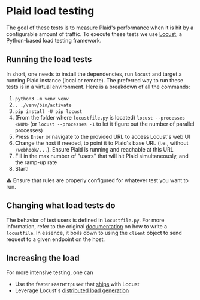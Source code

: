 # Plaid load testing
The goal of these tests is to measure Plaid's performance when it is hit by a configurable amount of traffic. To execute these tests we use [Locust](https://locust.io/), a Python-based load testing framework.

## Running the load tests
In short, one needs to install the dependencies, run `locust` and target a running Plaid instance (local or remote). The preferred way to run these tests is in a virtual environment. Here is a breakdown of all the commands:

1. `python3 -m venv venv`
2. `. ./venv/bin/activate`
3. `pip install -U pip locust`
4. (From the folder where `locustfile.py` is located) `locust --processes <NUM>` (or `locust --processes -1` to let it figure out the number of parallel processes)
5. Press `Enter` or navigate to the provided URL to access Locust's web UI
6. Change the host if needed, to point it to Plaid's base URL (i.e., without `/webhook/...`). Ensure Plaid is running and reachable at this URL
7. Fill in the max number of "users" that will hit Plaid simultaneously, and the ramp-up rate
8. Start!

⚠️ Ensure that rules are properly configured for whatever test you want to run.

## Changing what load tests do
The behavior of test users is defined in `locustfile.py`.
For more information, refer to the original [documentation](https://docs.locust.io/en/stable/writing-a-locustfile.html) on how to write a `locustfile`.
In essence, it boils down to using the `client` object to send request to a given endpoint on the host.

## Increasing the load
For more intensive testing, one can
* Use the faster `FastHttpUser` that [ships](https://docs.locust.io/en/stable/increase-performance.html#increase-performance) with Locust
* Leverage Locust's [distributed load generation](https://docs.locust.io/en/stable/running-distributed.html)
